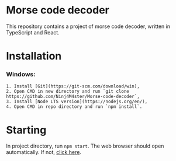 # Morse code decoder
This repository contains a project of morse code decoder, written in TypeScript and React.

# Installation
### Windows:
    1. Install [Git](https://git-scm.com/download/win),
    2. Open CMD in new directory and run `git clone https://github.com/Ninj4M4ster/Morse-code-decoder`,
    3. Install [Node LTS version](https://nodejs.org/en/),
    4. Open CMD in repo directory and run `npm install`.

# Starting
In project directory, run `npm start`.
The web browser should open automatically.
If not, [click here](http://localhost:3000).